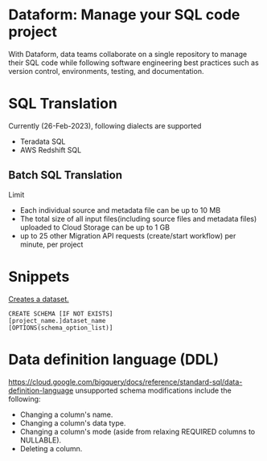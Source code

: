 # Dataform: Manage your SQL code project
With Dataform, data teams collaborate on a single repository to manage their SQL code while following software engineering best practices such as version control, environments, testing, and documentation.


# SQL Translation
Currently (26-Feb-2023), following dialects are supported
- Teradata SQL
- AWS Redshift SQL

## Batch SQL Translation
Limit
- Each individual source and metadata file can be up to 10 MB
- The total size of all input files(including source files and metadata files) uploaded to Cloud Storage can be up to 1 GB
- up to 25 other Migration API requests (create/start workflow) per minute, per project


# Snippets
[Creates a dataset.](https://cloud.google.com/bigquery/docs/reference/standard-sql/data-definition-language#create_schema_statement)
```
CREATE SCHEMA [IF NOT EXISTS]
[project_name.]dataset_name
[OPTIONS(schema_option_list)]
```


# Data definition language (DDL)
https://cloud.google.com/bigquery/docs/reference/standard-sql/data-definition-language
unsupported schema modifications include the following:
- Changing a column's name.
- Changing a column's data type.
- Changing a column's mode (aside from relaxing REQUIRED columns to NULLABLE).
- Deleting a column.
